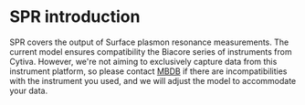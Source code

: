 # SPR introduction

SPR covers the output of Surface plasmon resonance measurements. 
The current model ensures compatibility the Biacore series of instruments
from Cytiva. However, we're not aiming to exclusively capture data from this instrument 
platform, so please contact [MBDB](mailto:mbdb@ibt.cas.czsubject=SPR%20compatibility) if there are 
incompatibilities with the instrument you used, and we will adjust 
the model to accommodate your data.
